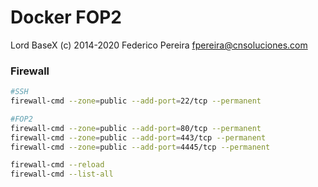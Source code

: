 # Docker FOP2

Lord BaseX (c) 2014-2020
 Federico Pereira <fpereira@cnsoluciones.com>


### Firewall
```bash
#SSH
firewall-cmd --zone=public --add-port=22/tcp --permanent

#FOP2
firewall-cmd --zone=public --add-port=80/tcp --permanent
firewall-cmd --zone=public --add-port=443/tcp --permanent
firewall-cmd --zone=public --add-port=4445/tcp --permanent

firewall-cmd --reload
firewall-cmd --list-all
```
